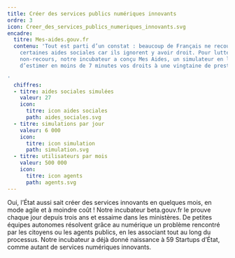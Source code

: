 ```yaml
---
title: Créer des services publics numériques innovants
ordre: 3
icon: Creer_des_services_publics_numeriques_innovants.svg
encadre:
  titre: Mes-aides.gouv.fr
  contenu: 'Tout est parti d’un constat : beaucoup de Français ne recourent pas à
    certaines aides sociales car ils ignorent y avoir droit. Pour lutter contre ce
    non-recours, notre incubateur a conçu Mes Aides, un simulateur en ligne qui permet
    d’estimer en moins de 7 minutes vos droits à une vingtaine de prestations sociales.

'
  chiffres:
  - titre: aides sociales simulées
    valeur: 27
    icon:
      titre: icon aides sociales
      path: aides_sociales.svg
  - titre: simulations par jour
    valeur: 6 000
    icon:
      titre: icon simulation
      path: simulation.svg
  - titre: utilisateurs par mois
    valeur: 500 000
    icon:
      titre: icon agents
      path: agents.svg
---
```


Oui, l’État aussi sait créer des services innovants en quelques
mois, en mode agile et à moindre coût ! Notre incubateur beta.gouv.fr le prouve
chaque jour depuis trois ans et essaime dans les ministères. De petites équipes
autonomes résolvent grâce au numérique un problème rencontré par les citoyens
ou les agents publics, en les associant tout au long du processus. Notre incubateur
a déjà donné naissance à 59 Startups d’État, comme autant de services numériques
innovants.

